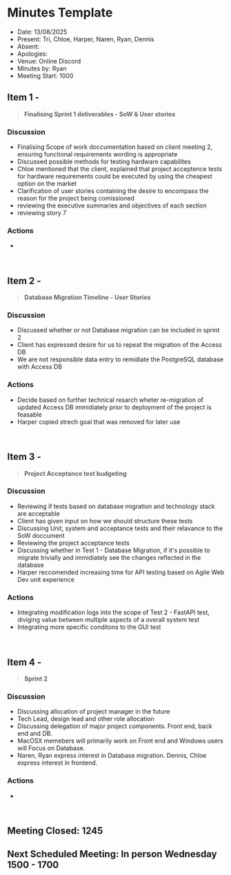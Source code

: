 # Minutes Template

- Date: 13/08/2025
- Present: Tri, Chloe, Harper, Naren, Ryan, Dennis
- Absent:
- Apologies:
- Venue: Online Discord
- Minutes by: Ryan
- Meeting Start: 1000

## Item 1 - 
> **Finalising Sprint 1 deliverables - SoW & User stories**

### Discussion
 - Finalising Scope of work doccumentation based on client meeting 2, ensuring functional requirements wording is appropriate
 - Discussed possible methods for testing hardware capabilites
 - Chloe mentioned that the client, explained that project acceptence tests for hardware requirements could be executed by using the cheapest option on the market
 - Clarification of user stories containing the desire to encompass the reason for the project being comissioned
 - reviewing the executive summaries and objectives of each section
 - reviewing story 7 

### Actions
 - 
<br>

## Item 2 - 
> **Database Migration Timeline - User Stories**

### Discussion
 - Discussed whether or not Database migration can be included in sprint 2
 - Client has expressed desire for us to repeat the migration of the Access DB
 - We are not responsible data entry to remidiate the PostgreSQL database with Access DB

### Actions
 - Decide based on further technical resarch wheter re-migration of updated Access DB immidiately prior to deployment of the project is feasable
 - Harper copied strech goal that was removed for later use

<br>

## Item 3 - 
> **Project Acceptance test budgeting**

### Discussion
 - Reviewing if tests based on database migration and technology stack are acceptable
 - Client has given input on how we should structure these tests
 - Discussing Unit, system and acceptance tests and their relavance to the SoW doccument
 - Reviewing the project acceptance tests
 - Discussing whether in Test 1 - Database Migration, if it's possible to migrate trivially and immidiately see the changes reflected in the database 
 - Harper reccomended increasing time for API testing based on Agile Web Dev unit experience

### Actions
 - Integrating modification logs into the scope of Test 2 - FastAPI test, diviging value between multiple aspects of a overall system test
 - Integrating more specific conditons to the GUI test
<br>

## Item 4 - 
> **Sprint 2**

### Discussion
 - Discussing allocation of project manager in the future
 - Tech Lead, design lead and other role allocation
 - Discussing delegation of major project components. Front end, back end and DB.
 - MacOSX memebers will primarily work on Front end and Windows users will Focus on Database.
 - Naren, Ryan express interest in Database migration. Dennis, Chloe express interest in frontend.

### Actions
 - 
<br>

## Meeting Closed: 1245
## Next Scheduled Meeting: In person Wednesday 1500 - 1700

